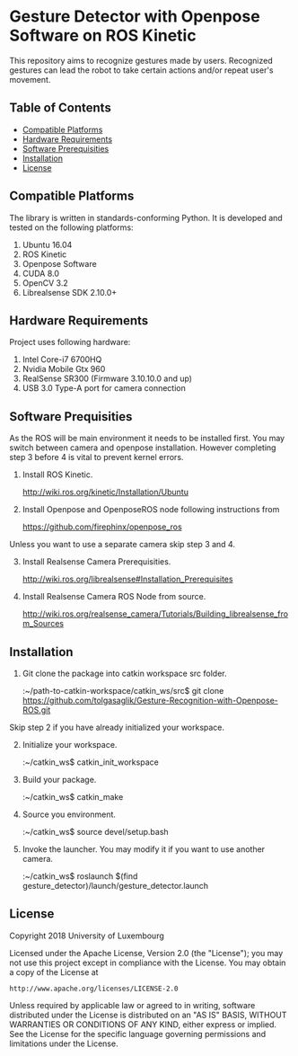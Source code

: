 # Gesture Detector with Openpose Software on ROS Kinetic

This repository aims to recognize gestures made by users. Recognized gestures can lead the robot to take certain actions and/or repeat user's movement.

## Table of Contents
* [Compatible Platforms](#compatible-platforms)
* [Hardware Requirements](#hardware-requirements)
* [Software Prerequisities](#software-prerequisities)
* [Installation](#installation)
* [License](#license)


## Compatible Platforms

The library is written in standards-conforming Python. It is developed and tested on the following platforms:

1. Ubuntu 16.04
2. ROS Kinetic
3. Openpose Software
4. CUDA 8.0
5. OpenCV 3.2
6. Librealsense SDK 2.10.0+


## Hardware Requirements
Project uses following hardware:

1. Intel Core-i7 6700HQ
2. Nvidia Mobile Gtx 960
3. RealSense SR300 (Firmware 3.10.10.0 and up)
4. USB 3.0 Type-A port for camera connection


## Software Prequisities

As the ROS will be main environment it needs to be installed first. You may switch between camera and openpose installation. However completing step 3 before 4 is vital to prevent kernel errors.

1. Install ROS Kinetic. 
    
    http://wiki.ros.org/kinetic/Installation/Ubuntu

2. Install Openpose and OpenposeROS node following instructions from

    https://github.com/firephinx/openpose_ros

Unless you want to use a separate camera skip step 3 and 4.

3. Install Realsense Camera Prerequisities. 
    
    http://wiki.ros.org/librealsense#Installation_Prerequisites

4. Install Realsense Camera ROS Node from source.

    http://wiki.ros.org/realsense_camera/Tutorials/Building_librealsense_from_Sources

## Installation

1. Git clone the package into catkin workspace src folder.

    :~/path-to-catkin-workspace/catkin_ws/src$ git clone https://github.com/tolgasaglik/Gesture-Recognition-with-Openpose-ROS.git

Skip step 2 if you have already initialized your workspace.

2. Initialize your workspace.

    :~/catkin_ws$ catkin_init_workspace 

3. Build your package.

    :~/catkin_ws$ catkin_make

4. Source you environment.

    :~/catkin_ws$ source devel/setup.bash

5. Invoke the launcher. You may modify it if you want to use another camera.

    :~/catkin_ws$ roslaunch $(find gesture_detector)/launch/gesture_detector.launch

## License

Copyright 2018 University of Luxembourg

Licensed under the Apache License, Version 2.0 (the "License");
you may not use this project except in compliance with the License.
You may obtain a copy of the License at

    http://www.apache.org/licenses/LICENSE-2.0

Unless required by applicable law or agreed to in writing, software
distributed under the License is distributed on an "AS IS" BASIS,
WITHOUT WARRANTIES OR CONDITIONS OF ANY KIND, either express or implied.
See the License for the specific language governing permissions and
limitations under the License.
